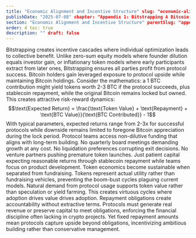 ```yaml
---
title: "Economic Alignment and Incentive Structure" slug: "economic-alignment-and-incentive-structure"
publishDate: "2025-07-08" chapter: "Appendix 1: Bitstrapping A Bitcoin-Native Venture Architecture"
section: "Economic Alignment and Incentive Structure" parentSlug: "appendix-1-bitstrapping-a-bitcoin-native-venture-architecture"
order: 4 toc: true
description: "" draft: false
---
```

Bitstrapping creates incentive cascades where individual optimization leads to collective benefit. Unlike zero-sum equity models where founder dilution equals investor gain, or inflationary token models where early participants extract from later ones, Bitstrapping ensures all parties profit from protocol success.
Bitcoin holders gain leveraged exposure to protocol upside while maintaining Bitcoin holdings. Consider the mathematics: a 1 BTC contribution might yield tokens worth 2-3 BTC if the protocol succeeds, plus stablecoin repayment, while the original Bitcoin remains locked but owned. This creates attractive risk-reward dynamics:
$$\text{Expected Return} = \frac{\text{Token Value} + \text{Repayment} + \text{BTC Value}}{\text{BTC Contributed}} - 1$$
With typical parameters, expected returns range from 2-3x for successful protocols while downside remains limited to foregone Bitcoin appreciation during the lock period.
Protocol teams access non-dilutive funding that aligns with long-term building. No quarterly board meetings demanding growth at any cost. No liquidation preferences corrupting exit decisions. No venture partners pushing premature token launches. Just patient capital expecting reasonable returns through stablecoin repayment while teams focus on product development.
Token economics become sustainable when separated from fundraising. Tokens represent actual utility rather than fundraising vehicles, preventing the boom-bust cycles plaguing current models. Natural demand from protocol usage supports token value rather than speculation or yield farming. This creates virtuous cycles where adoption drives value drives adoption.
Repayment obligations create accountability without extractive terms. Protocols must generate real revenue or preserve capital to meet obligations, enforcing the financial discipline often lacking in crypto projects. Yet fixed repayment amounts mean protocols capture upside beyond obligations, incentivizing ambitious building rather than conservative management.